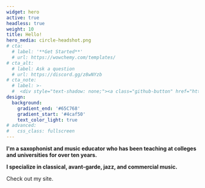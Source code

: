 ```yaml
---
widget: hero
active: true
headless: true
weight: 10
title: Hello!
hero_media: circle-headshot.png
# cta:
  # label: '**Get Started**'
  # url: https://wowchemy.com/templates/
# cta_alt:
  # label: Ask a question
  # url: https://discord.gg/z8wNYzb
# cta_note:
  # label: >-
  #  <div style="text-shadow: none;"><a class="github-button" href="https://github.com/wowchemy/wowchemy-hugo-themes" data-icon="octicon-star" data-size="large" data-show-count="true" aria-label="Star">Star Wowchemy Website Builder</a></div><div style="text-shadow: none;"><a class="github-button" href="https://github.com/wowchemy/starter-hugo-academic" data-icon="octicon-star" data-size="large" data-show-count="true" aria-label="Star">Star the Academic template</a></div>
design:
  background:
    gradient_end: '#65C768'
    gradient_start: '#4caf50'
    text_color_light: true
# advanced:
#   css_class: fullscreen
---
```


**I'm a saxophonist and music educator who has been teaching at colleges and universities for over ten years.**

**I specialize in classical, avant-garde, jazz, and commercial music.**

Check out my site.

<!--Custom spacing-->
<div class="mb-3"></div>
<!--GitHub Button JS-->
<script async defer src="https://buttons.github.io/buttons.js"></script>
